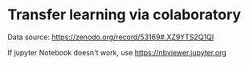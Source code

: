 # Transfer learning via colaboratory

Data source: https://zenodo.org/record/53169#.XZ9YTS2Q1QI

If jupyter Notebook doesn't work, use https://nbviewer.jupyter.org

